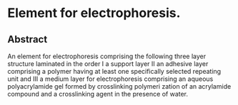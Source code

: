 # Element for electrophoresis.

## Abstract
An element for electrophoresis comprising the following three layer structure laminated in the order I a support layer II an adhesive layer comprising a polymer having at least one specifically selected repeating unit and III a medium layer for electrophoresis comprising an aqueous polyacrylamide gel formed by crosslinking polymeri zation of an acrylamide compound and a crosslinking agent in the presence of water.